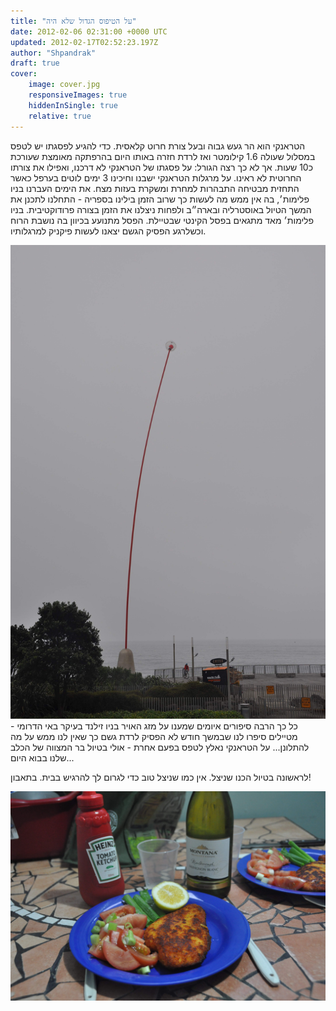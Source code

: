 ```yaml
---
title: "על הטיפוס הגדול שלא היה"
date: 2012-02-06 02:31:00 +0000 UTC
updated: 2012-02-17T02:52:23.197Z
author: "Shpandrak"
draft: true
cover:
    image: cover.jpg
    responsiveImages: true
    hiddenInSingle: true
    relative: true
---
```


הטראנקי הוא הר געש גבוה ובעל צורת חרוט קלאסית. כדי להגיע לפסגתו יש לטפס במסלול שעולה 1.6 קילומטר ואז לרדת חזרה באותו היום בהרפתקה מאומצת שעורכת כ10 שעות. אך לא כך רצה הגורל: על פסגתו של הטראנקי לא דרכנו, ואפילו את צורתו החרוטית לא ראינו. על מרגלות הטראנקי ישבנו וחיכינו 3 ימים לוטים בערפל כאשר התחזית מבטיחה התבהרות למחרת ומשקרת בעזות מצח. את הימים העברנו בניו פלימות׳, בה אין ממש מה לעשות כך שרוב הזמן בילינו בספריה - התחלנו לתכנן את המשך הטיול באוסטרליה ובארה״ב ולפחות ניצלנו את הזמן בצורה פרודוקטיבית. בניו פלימות׳ מאד מתגאים בפסל הקינטי שבטיילת. הפסל מתנועע בכיוון בה נושבת הרוח וכשלרגע הפסיק הגשם יצאנו לעשות פיקניק למרגלותיו.

![](Photo-Feb-5,-2012-6:03-AM.jpg "לאן נושבת הרוח? נגד התכניות שלנו...")
כל כך הרבה סיפורים איומים שמענו על מזג האויר בניו זילנד בעיקר באי הדרומי - מטיילים סיפרו לנו שבמשך חודש לא הפסיק לרדת גשם כך שאין לנו ממש על מה להתלונן... על הטראנקי נאלץ לטפס בפעם אחרת - אולי בטיול בר המצווה של הכלב שלנו בבוא היום...

לראשונה בטיול הכנו שניצל. אין כמו שניצל טוב כדי לגרום לך להרגיש בבית. בתאבון!

![](cover.jpg)
